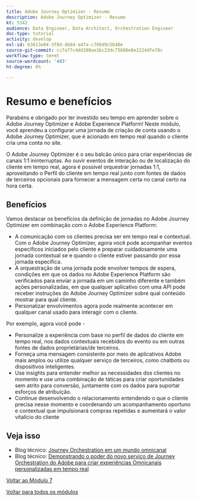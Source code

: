 ```yaml
---
title: Adobe Journey Optimizer - Resumo
description: Adobe Journey Optimizer - Resumo
kt: 5342
audience: Data Engineer, Data Architect, Orchestration Engineer
doc-type: tutorial
activity: develop
exl-id: b3813e84-3f8d-4b84-a47a-c766d9c5b40e
source-git-commit: cc7a77c4dd380ae1bc23dc75608e8e2224dfe78c
workflow-type: tm+mt
source-wordcount: '403'
ht-degree: 0%

---
```


# Resumo e benefícios

Parabéns e obrigado por ter investido seu tempo em aprender sobre o Adobe Journey Optimizer e Adobe Experience Platform!
Neste módulo, você aprendeu a configurar uma jornada de criação de conta usando o Adobe Journey Optimizer, que é acionado em tempo real quando o cliente cria uma conta no site.

O Adobe Journey Optimizer é o seu balcão único para criar experiências de canais 1:1 ininterruptas. Ao ouvir eventos de interação ou de localização do cliente em tempo real, agora é possível orquestrar jornadas 1:1, aproveitando o Perfil do cliente em tempo real junto com fontes de dados de terceiros opcionais para fornecer a mensagem certa no canal certo na hora certa.

## Benefícios

Vamos destacar os benefícios da definição de jornadas no Adobe Journey Optimizer em combinação com o Adobe Experience Platform:

- A comunicação com os clientes precisa ser em tempo real e contextual. Com o Adobe Journey Optimizer, agora você pode acompanhar eventos específicos iniciados pelo cliente e preparar cuidadosamente uma jornada contextual se e quando o cliente estiver passando por essa jornada específica.
- A orquestração de uma jornada pode envolver tempos de espera, condições em que os dados no Adobe Experience Platform são verificados para enviar a jornada em um caminho diferente e também ações personalizadas, em que qualquer aplicativo com uma API pode receber instruções do Adobe Journey Optimizer sobre qual conteúdo mostrar para qual cliente.
- Personalizar envolvimentos agora pode realmente acontecer em qualquer canal usado para interagir com o cliente.

Por exemplo, agora você pode -

- Personalize a experiência com base no perfil de dados do cliente em tempo real, nos dados contextuais recebidos do evento ou em outras fontes de dados proprietárias/de terceiros.
- Forneça uma mensagem consistente por meio de aplicativos Adobe mais amplos ou utilize qualquer serviço de terceiros, como chatbots ou dispositivos inteligentes.
- Use insights para entender melhor as necessidades dos clientes no momento e use uma combinação de táticas para criar oportunidades sem atrito para conversão, juntamente com os dados para suportar esforços de atribuição.
- Continue desenvolvendo o relacionamento entendendo o que o cliente precisa nesse momento e coordenando um acompanhamento oportuno e contextual que impulsionará compras repetidas e aumentará o valor vitalício do cliente

## Veja isso

- Blog técnico: [Journey Orchestration em um mundo omnicanal](https://medium.com/adobetech/journey-orchestration-in-an-omnichannel-world-3a2d32d556d9)
- Blog técnico: [Demonstrando o poder do novo serviço de Journey Orchestration do Adobe para criar experiências Omnicanais personalizadas em tempo real](https://medium.com/adobetech/demonstrating-the-power-of-adobes-new-journey-orchestration-service-to-build-personalized-aa60d88cd34)

[Voltar ao Módulo 7](./journey-orchestration-create-account.md)

[Voltar para todos os módulos](../../overview.md)

